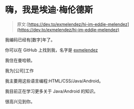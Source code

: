 # 嗨，我是埃迪·梅伦德斯

> 原文:[https://dev.to/exmelendez/hi-im-eddie-melendez](https://dev.to/exmelendez/hi-im-eddie-melendez)

我编码已经有[数字]年了。

你可以在 GitHub 上找到我，名字是 [exmelendez](https://github.com/exmelendez)

我住在曼哈顿。

我为[公司]工作

我主要用这些语言编程:HTML/CSS/Java/Android。

我目前正在学习更多关于 Java/Android 的知识。

很高兴见到你。